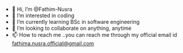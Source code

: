 - 👋 Hi, I’m @Fathim-Nusra
- 👀 I’m interested in coding
- 🌱 I’m currently learning BSc in software engineering
- 💞️ I’m looking to collaborate on anything, anytime
- 📫 How to reach me ..you can reach me through my official email id fathima.nusra.official@gmail.com

<!---
Fathim-Nusra/Fathim-Nusra is a ✨ special ✨ repository because its `README.md` (this file) appears on your GitHub profile.
You can click the Preview link to take a look at your changes.
--->

